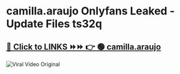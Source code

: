
 # camilla.araujo Onlyfans Leaked - Update Files ts32q

## <h2><a href="https://clipsfans.com/camilla.araujo&ref=git">🔗 Click to LINKS ⏩⏩ 👉 🟢 camilla.araujo </a></h2>

<a href="https://clipsfans.com/camilla.araujo&ref=git" rel="nofollow" data-target="animated-image.originalLink"><img src="https://i.ibb.co.com/xMMVF88/686577567.gif" alt="Viral Video Original" style="max-width: 100%; display: inline-block;" data-target="animated-image.originalImage"></a>

